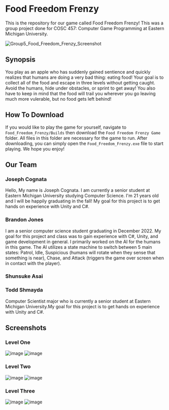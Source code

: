 # Food Freedom Frenzy
This is the repository for our game called Food Freedom Frenzy! This was a group project done for COSC 457: Computer Game Programming at Eastern Michigan University. 

![Group5_Food_Freedom_Frenzy_Screenshot](https://user-images.githubusercontent.com/65355965/164577092-4c8b22db-f8bf-40c7-becf-14e489b17ca2.png)

## Synopsis
You play as an apple who has suddenly gained sentience and quickly realizes that humans are doing a very bad thing: eating food! Your goal is to collect all of the food and escape in three levels without getting caught. Avoid the humans, hide under obstacles, or sprint to get away! You also have to keep in mind that the food will trail you wherever you go leaving much more vulerable, but no food gets left behind!

## How To Download
If you would like to play the game for yourself, navigate to `Food_Freedom_Frenzy/Builds` then download the `Food Freedom Frenzy Game` folder. All files in this folder are necessary for the game to run. After downloading, you can simply open the `Food_Freedom_Frenzy.exe` file to start playing. We hope you enjoy!

## Our Team
### Joseph Cognata
Hello, My name is Joseph Cognata. I am currently a senior student at Eastern Michigan University studying Computer Science. I'm 21 years old and I will be happily graduating in the fall! My goal for this project is to get hands on experience with Unity and C#.

### Brandon Jones
I am a senior computer science student graduating in December 2022. My goal for this project and class was to gain experience with C#, Unity, and game development in general. I primarily worked on the AI for the humans in this game. The AI utilizes a state machine to switch between 5 main states: Patrol, Idle, Suspicious (humans will rotate when they sense that something is near), Chase, and Attack (triggers the game over screen when in contact with the player).

### Shunsuke Asai

### Todd Shmayda
Computer Scientist major who is currently a senior student at Eastern Michigan University.My goal for this project is to get hands on experience with Unity and C#.

## Screenshots
### Level One
![image](https://user-images.githubusercontent.com/65355965/164577539-52d517e8-a767-48cc-8860-18d239727153.png)
![image](https://user-images.githubusercontent.com/65355965/164577673-b08120f9-fee9-46bf-9c6f-840fb016cc84.png)

### Level Two
![image](https://user-images.githubusercontent.com/65355965/164578858-274f59d1-c9be-470e-8db9-5342c7d71afe.png)
![image](https://user-images.githubusercontent.com/65355965/164577801-ac427866-157f-4d79-a13d-edad3e8c6351.png)

### Level Three
![image](https://user-images.githubusercontent.com/65355965/164578144-c91539f7-2b54-4965-9e8c-afb99eb023bc.png)
![image](https://user-images.githubusercontent.com/65355965/164578454-8b5122af-b4f8-4b25-bb9e-bb4bcc282c03.png)
